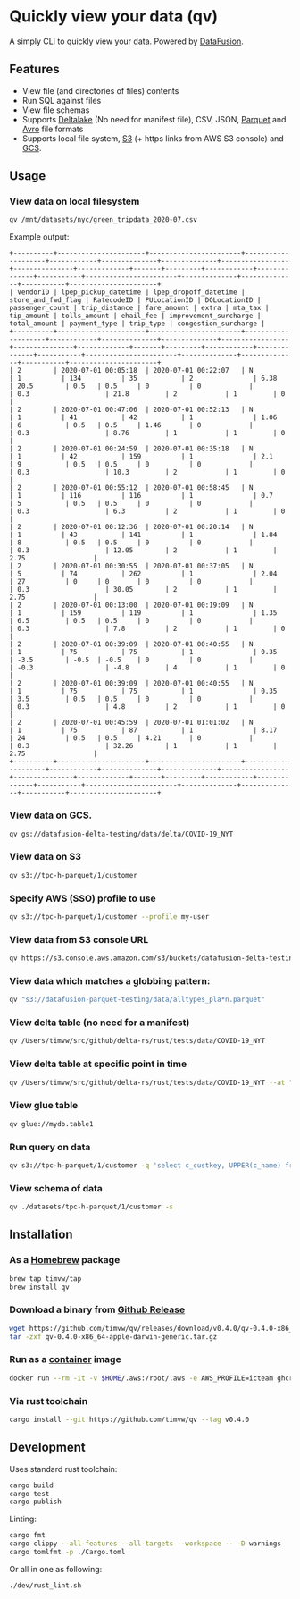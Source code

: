# Quickly view your data (qv)

A simply CLI to quickly view your data. Powered by [DataFusion](https://github.com/apache/arrow-datafusion).

## Features

* View file (and directories of files) contents
* Run SQL against files
* View file schemas
* Supports [Deltalake](https://delta.io/) (No need for manifest file), CSV, JSON, [Parquet](https://parquet.apache.org/) and [Avro](https://avro.apache.org/) file formats
* Supports local file system, [S3](https://aws.amazon.com/s3/) (+ https links from AWS S3 console) and [GCS](https://cloud.google.com/storage).

## Usage

### View data on local filesystem

```bash
qv /mnt/datasets/nyc/green_tripdata_2020-07.csv
```

Example output:

```
+----------+----------------------+-----------------------+--------------------+------------+--------------+--------------+-----------------+---------------+-------------+-------+---------+------------+--------------+-----------+-----------------------+--------------+--------------+-----------+----------------------+
| VendorID | lpep_pickup_datetime | lpep_dropoff_datetime | store_and_fwd_flag | RatecodeID | PULocationID | DOLocationID | passenger_count | trip_distance | fare_amount | extra | mta_tax | tip_amount | tolls_amount | ehail_fee | improvement_surcharge | total_amount | payment_type | trip_type | congestion_surcharge |
+----------+----------------------+-----------------------+--------------------+------------+--------------+--------------+-----------------+---------------+-------------+-------+---------+------------+--------------+-----------+-----------------------+--------------+--------------+-----------+----------------------+
| 2        | 2020-07-01 00:05:18  | 2020-07-01 00:22:07   | N                  | 1          | 134          | 35           | 2               | 6.38          | 20.5        | 0.5   | 0.5     | 0          | 0            |           | 0.3                   | 21.8         | 2            | 1         | 0                    |
| 2        | 2020-07-01 00:47:06  | 2020-07-01 00:52:13   | N                  | 1          | 41           | 42           | 1               | 1.06          | 6           | 0.5   | 0.5     | 1.46       | 0            |           | 0.3                   | 8.76         | 1            | 1         | 0                    |
| 2        | 2020-07-01 00:24:59  | 2020-07-01 00:35:18   | N                  | 1          | 42           | 159          | 1               | 2.1           | 9           | 0.5   | 0.5     | 0          | 0            |           | 0.3                   | 10.3         | 2            | 1         | 0                    |
| 2        | 2020-07-01 00:55:12  | 2020-07-01 00:58:45   | N                  | 1          | 116          | 116          | 1               | 0.7           | 5           | 0.5   | 0.5     | 0          | 0            |           | 0.3                   | 6.3          | 2            | 1         | 0                    |
| 2        | 2020-07-01 00:12:36  | 2020-07-01 00:20:14   | N                  | 1          | 43           | 141          | 1               | 1.84          | 8           | 0.5   | 0.5     | 0          | 0            |           | 0.3                   | 12.05        | 2            | 1         | 2.75                 |
| 2        | 2020-07-01 00:30:55  | 2020-07-01 00:37:05   | N                  | 5          | 74           | 262          | 1               | 2.04          | 27          | 0     | 0       | 0          | 0            |           | 0.3                   | 30.05        | 2            | 1         | 2.75                 |
| 2        | 2020-07-01 00:13:00  | 2020-07-01 00:19:09   | N                  | 1          | 159          | 119          | 1               | 1.35          | 6.5         | 0.5   | 0.5     | 0          | 0            |           | 0.3                   | 7.8          | 2            | 1         | 0                    |
| 2        | 2020-07-01 00:39:09  | 2020-07-01 00:40:55   | N                  | 1          | 75           | 75           | 1               | 0.35          | -3.5        | -0.5  | -0.5    | 0          | 0            |           | -0.3                  | -4.8         | 4            | 1         | 0                    |
| 2        | 2020-07-01 00:39:09  | 2020-07-01 00:40:55   | N                  | 1          | 75           | 75           | 1               | 0.35          | 3.5         | 0.5   | 0.5     | 0          | 0            |           | 0.3                   | 4.8          | 2            | 1         | 0                    |
| 2        | 2020-07-01 00:45:59  | 2020-07-01 01:01:02   | N                  | 1          | 75           | 87           | 1               | 8.17          | 24          | 0.5   | 0.5     | 4.21       | 0            |           | 0.3                   | 32.26        | 1            | 1         | 2.75                 |
+----------+----------------------+-----------------------+--------------------+------------+--------------+--------------+-----------------+---------------+-------------+-------+---------+------------+--------------+-----------+-----------------------+--------------+--------------+-----------+----------------------+
```

### View data on GCS.

```bash
qv gs://datafusion-delta-testing/data/delta/COVID-19_NYT
```

### View data on S3

```bash
qv s3://tpc-h-parquet/1/customer
```

### Specify AWS (SSO) profile to use

```bash
qv s3://tpc-h-parquet/1/customer --profile my-user
```

### View data from S3 console URL

```bash
qv https://s3.console.aws.amazon.com/s3/buckets/datafusion-delta-testing?region=eu-central-1&prefix=simple_table/&showversions=false
``` 

### View data which matches a globbing pattern:

```bash
qv "s3://datafusion-parquet-testing/data/alltypes_pla*n.parquet"
```

### View delta table (no need for a manifest)

```bash
qv /Users/timvw/src/github/delta-rs/rust/tests/data/COVID-19_NYT
```

### View delta table at specific point in time

```bash
qv /Users/timvw/src/github/delta-rs/rust/tests/data/COVID-19_NYT --at "2022-01-01T16:39:00+01:00"
```

### View glue table

```bash
qv glue://mydb.table1
```

### Run query on data

```bash
qv s3://tpc-h-parquet/1/customer -q 'select c_custkey, UPPER(c_name) from tbl'
```

### View schema of data

```bash
qv ./datasets/tpc-h-parquet/1/customer -s
```

## Installation

### As a [Homebrew](https://brew.sh/) package

```bash
brew tap timvw/tap
brew install qv
```

### Download a binary from [Github Release](https://github.com/timvw/qv/releases/latest)
```bash
wget https://github.com/timvw/qv/releases/download/v0.4.0/qv-0.4.0-x86_64-apple-darwin-generic.tar.gz
tar -zxf qv-0.4.0-x86_64-apple-darwin-generic.tar.gz
```

### Run as a [container](https://github.com/timvw/qv/pkgs/container/qv) image

```bash
docker run --rm -it -v $HOME/.aws:/root/.aws -e AWS_PROFILE=icteam ghcr.io/timvw/qv:0.4.0 s3://datafusion-testing/data/avro/alltypes_plain.avro
```

### Via rust toolchain

```bash
cargo install --git https://github.com/timvw/qv --tag v0.4.0
```

## Development

Uses standard rust toolchain:

```bash
cargo build
cargo test
cargo publish 
```

Linting:

```bash
cargo fmt
cargo clippy --all-features --all-targets --workspace -- -D warnings
cargo tomlfmt -p ./Cargo.toml
```

Or all in one as following:

```bash
./dev/rust_lint.sh
```
